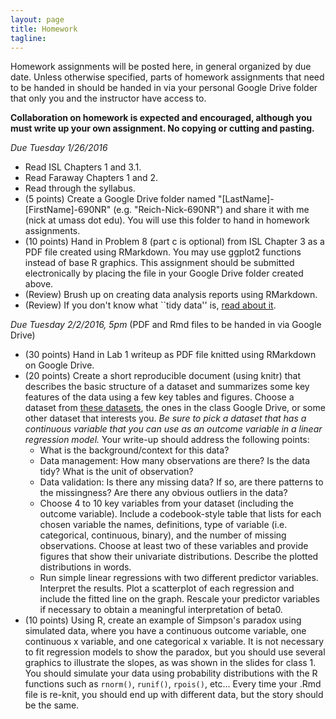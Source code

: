 ```yaml
---
layout: page
title: Homework
tagline: 
---
```


Homework assignments will be posted here, in general organized by due date. Unless otherwise specified, parts of homework assignments that need to be handed in should be handed in via your personal Google Drive folder that only you and the instructor have access to. 

**Collaboration on homework is expected and encouraged, although you must write up your own assignment. No copying or cutting and pasting.**

_Due Tuesday 1/26/2016_

* Read ISL Chapters 1 and 3.1.
* Read Faraway Chapters 1 and 2.
* Read through the syllabus.
* (5 points) Create a Google Drive folder named "[LastName]-[FirstName]-690NR" (e.g. "Reich-Nick-690NR") and share it with me (nick at umass dot edu). You will use this folder to hand in homework assignments.
* (10 points) Hand in Problem 8 (part c is optional) from ISL Chapter 3 as a PDF file created using RMarkdown. You may use ggplot2 functions instead of base R graphics. This assignment should be submitted electronically by placing the file in your Google Drive folder created above.
* (Review) Brush up on creating data analysis reports using RMarkdown. 
* (Review) If you don't know what ``tidy data'' is, [read about it](http://cran.r-project.org/web/packages/tidyr/vignettes/tidy-data.html).

_Due Tuesday 2/2/2016, 5pm_ 
(PDF and Rmd files to be handed in via Google Drive) 

* (30 points) Hand in Lab 1 writeup as PDF file knitted using RMarkdown on Google Drive.
* (20 points) Create a short reproducible document (using knitr) that describes the basic structure of a dataset and summarizes some key features of the data using a few key tables and figures. Choose a dataset from [these datasets](datasets.html),  the ones in the class Google Drive, or some other dataset that interests you. _Be sure to pick a dataset that has a continuous variable that you can use as an outcome variable in a linear regression model._ Your write-up should address the following points:
  * What is the background/context for this data? 
  * Data management: How many observations are there? Is the data tidy? What is the unit of observation? 
  * Data validation: Is there any missing data? If so, are there patterns to the missingness? Are there any obvious outliers in the data?
  * Choose 4 to 10 key variables from your dataset (including the outcome variable). Include a codebook-style table that lists for each chosen variable the names, definitions, type of variable (i.e. categorical, continuous, binary), and the number of missing observations. Choose at least two of these variables and provide figures that show their univariate distributions. Describe the plotted distributions in words.
  * Run simple linear regressions with two different predictor variables. Interpret the results. Plot a scatterplot of each regression and include the fitted line on the graph. Rescale your predictor variables if necessary to obtain a meaningful interpretation of beta0.
* (10 points) Using R, create an example of Simpson's paradox using simulated data, where you have a continuous outcome variable, one continuous x variable, and one categorical x variable. It is not necessary to fit regression models to show the paradox, but you should use several graphics to illustrate the slopes, as was shown in the slides for class 1. You should simulate your data using probability distributions with the R functions such as `rnorm()`, `runif()`, `rpois()`, etc... Every time your .Rmd file is re-knit, you should end up with different data, but the story should be the same. 



<!--
* (5 points for completing the test) Take [CAOS test](https://apps3.cehd.umn.edu/artist/user/scale_select.html) (Access code provided on Piazza)

_Due Wednesday 4/8/2015, 5pm_ 

* (30 pts) [Lab 5](../assets/labs/lab5-amelia-missing-data.pdf).


_Due Thursday 3/26/2015, 11am_ 

* (20 pts) [Lab 4](../assets/labs/lab4-mlr-diagnostics.pdf).

_Due Thursday 3/5/2015, 11am_ 

* (30 pts) Conduct a simulation study that evaluates the inferential properties of least square estimates, using a simple or multiple linear regression data generation model. Your final write-up should define a linear regression data generation model (i.e. write down the formula for the model, and define all parameters). You should explicitly choose one or two parameters that you will systematically vary to and the quantitative metric that you will use to evaluate the estimates. (See examples below.) Your write-up should state the hypothesis that you had before running the simulation, present results from the simulation study, and evaluate whether your hypothesis was correct or not. You do not need to run a formal hypothesis test, just evaluate quantitatively and/or qualitatively how the performance varied across the parameterizations that you simulated. You should simulate from at least 10 different parameter sets (and probably at least 25 if you have two parameters). Your final write-up should not exceed 3 pages and should include 1 or 2 tables and/or figures showing the results of your simulation study that clearly capture the key trends you observed. You should be prepared to discuss your study design in class on Tuesday. Here are some examples of possible topics
   + Examine the impact of the number of covariates on the MSE (or 95% confidence interval coverage) of a regression coefficient for one predictor variable.
   + In an SLR setting, evaluate the degree to which the MSE or confidence interval coverage is impacted by non-constant variance of the residuals.
   + Show how the power to detect a non-zero regression coefficient changes as a function of the sample size and/or the residual variance. 
   + Examine the average bias or MSE in estimating a regression coefficient if the residuals are drawn from a symmetric distribution with mean zero, but with increasing variance (e.g. a Cauchy or Student's T distribution). 

_Due Thursday 2/26/2015, 11:30am_ 

* (30 pts) [Lab 3](../assets/labs/lab3-mlr-inference.pdf).

_Due Tuesday 2/17/2015, 5pm_ 

* (20 points) Revise and resubmit the report on the dataset that you handed in on 2/3/2015. The new report should include some of the information that you had written previously, should make improvements suggested from the earlier version, and have 1 or 2 additional multiple linear regression models. If appropriate, fit a polynomial term to capture non-linear relationships or use dummy variables to model categorical predictors. Interpret some of the MLR model coefficients in the context of your particular dataset. The report should be less than 6 pages, including all figures, and should be submitted as both PDF and Rmd formats.

_Due Tuesday 2/10/2015, 5pm_ 

* (30 points) Complete [Lab 2](../assets/labs/lab2-intro-mlr.pdf). Hand in a PDF and Rmd file via Google Drive. The final PDF file should be no more than 6 pages, including graphs.





FROM 2014 COURSE

#### Class 1 (Jan 21): Course Introduction 

_Homework_

* Problem Set 1: Due Thursday, 2/13/2014 (by the beginning of class)
* Create GitHub account, pull course repo into a directory on your machine. For instructions, see [this video](http://www.youtube.com/watch?v=YxZ8J2rqhEM).


#### Class 2 (Jan 23): Introduction to Regression

_Homework_

* Problem Set 1: Due Thursday, 2/13/2014 (by the beginning of class)

#### Class 3 (Jan 28): Geometry of regression and least squares

_Homework_

* Problem Set 1: Due Thursday, 2/13/2014 (by the beginning of class)
* Add one or two simple linear regressions to your dataset write-up. 
* Finish OpenIntro Lab 7.
* Install the HSAUR2 package, read up on and explore the BtheB dataset (hint: ``?BtheB``). Be prepared to describe the dataset and answer questions about it in next class.

#### Class 4 (Jan 30): Hands-on SLR practice 

_Homework_

* Problem Set 1: Due Thursday, 2/13/2014 (by the beginning of class)
* In your small groups, create a write-up for a simple analysis of the BtheB dataset. Each group should create a repository on GitHub for their analysis. The .Rnw or .Rmd file that you use should be in that repository and every member of the group should have at least one commit or push to the repository before the next class. (You should not commit any additional files, like the .aux files from LaTeX compiling, just the files that are needed to comile your analysis.) Here is a minimal list of things that should be included in your write-up. I encourage you to push beyond just this list, however. 
  * A few sentences of background/context for the BtheB dataset.
  * A quantitative and/or visual description of what variables you chose to use for your analysis, along with a hypothesis (or two) that you will be testing.
  * A description of the characteristics of the missing data (including a figure if needed) and a statement and justification as to whether your group is concerned about the missingness having an impact on your analysis.
  * Results, with interpretation, of output from an SLR model. We haven't discussed yet using binary predictors or X variables, but feel free to include them. The interpretation is very similar. "For a one unit change in X, ..."
* Read [this description](http://nicercode.github.io/guides/functions/) of how to write and use functions in R.

#### Class 5 (Feb 4): R^2, ANOVA

_Homework_

* Problem Set 1: Due Thursday, 2/13/2014 (by the beginning of class)
* Create a "slr()" R function that takes x and y vectors and outputs a list with two objects: (1) a fitted lm() object and (2) by-hand betas (calculated by likelihood or formulae). Try to write this as a function, but if you have trouble, then just write it as a few lines of R code and create an object as described.
* Use this new slr() function/code to refit the SLR models in your dataset writeup. Compare the results and make sure they are returning the same thing. 

#### Class 6 (Feb 6): Version control

_Homework_

* Problem Set 1: Due Thursday, 2/13/2014 (by the beginning of class)

#### Class 7 (Feb 11): MLR interpretations

_Homework_

* Problem Set 1: Due __Tuesday, 2/25/2014__ (by the beginning of class)
* Add a fitted MLR to your dataset write-up. State the model, in equation form. Describe it in words. Interpret your fitted coefficients.

#### Class 8 (Feb 13): 
SNOW DAY, CLASS CANCELLED.

#### Class 9 (Feb 20): MLR estimation and notation 

_Homework_

* Problem Set 1: Due __Tuesday, 2/25/2014__ (by the beginning of class)
* &nbsp;

#### Class 10 (Feb 25): MLR collinearity

_Homework_

* Problem Set 1: Due TODAY at beginning of class

#### Class 11 (Feb 27): MLR categorical variables

_Homework_

* [Problem Set 2](ps2.html), Due Friday 3/7, 5pm. 

#### Class 12 (Mar 4): MLR inference and testing

_Homework_

* [Problem Set 2](ps2.html), Due Friday 3/7, 5pm.
* Include one global F test (with written interpretation) in your problem set 2 write-up.

#### Class 13 (Mar 6): MLR GLobal F Tests

_Homework_

* [Problem Set 2](pages/ps2.html), Due Friday 3/7, 5pm.
* Visualization assignment: Please dig through the scientific literature (no limit on the discipline, but I'd encourage you to look in the literature for your field) and find a paper that uses some form of multiple linear regression models. The paper should be about modeling a continuous outcome (no logistic/log-linear/etc.. models) and could incorporate some more fancy modeling things than we've talked about (e.g. spline terms, polynomials, random effects). The paper should have a figure/graphic in it that attempts to visualize features of the regression. Post a link to the paper on Piazza (either a URL or a PDF file), with a note about which graphic you think is most relevant to the discussion, and describe what tool(s) you used to find the paper (e.g. Google Scholar, PubMed, Scopus, ...). Feel free to comment/start discussion on papers that other students post, but everyone is expected to find their own paper. I'll choose one that we'll talk about in more detail on Tuesday.

#### Class 14 (Mar 11): MLR non-parametric inference

_Homework_

* Start a new data analysis write-up, include a brief summary from the first round. 
* Add bootstrapped inference to the new write-up.

#### Class 15 (Mar 15): MLR diagnostics

_Homework_

* Dataset for final project proposed by Wednesday, March 26

#### Class 16 (Mar 25): MLR diagnostics (continued)

_Homework_

* Dataset for final project proposed by Wednesday, March 26
* Individual project topics proposed by Wednesday, April 2
* Problem set 3 due Friday, April 4 at 5pm.

#### Class 17 (Mar 27): MLR model selection

_Homework_

* Individual project topics proposed by Wednesday, April 2
* Problem set 3 due Friday, April 4 at 5pm.

#### Class 18 (April 1): MLR interactions, variable transformations

_Homework_

* Individual project topics proposed by Wednesday, April 2
* Problem set 3 due Friday, April 4 at 5pm.

#### Class 19 (April 3): Spline models

_Homework_

* Problem set 3 due Friday, April 4 at 5pm.

#### Class 20 (April 8): GLMs and logistic regression

_Homework_

* Mon Apr 14: Draft of individual data analysis due (hand in PDF in your group's project folder on Google Drive)

#### Class 21 (April 10): Logistic regression competition

_Homework_

* Mon Apr 14: Draft of individual data analysis due (hand in PDF in your group's project folder on Google Drive)

-->

